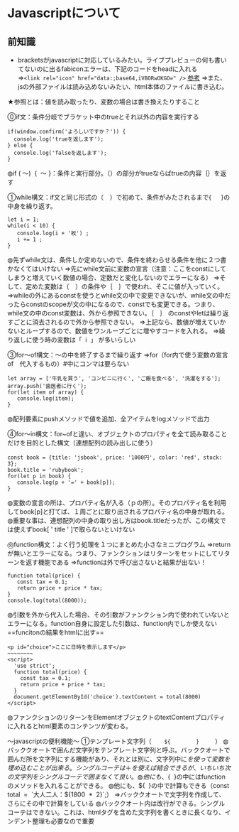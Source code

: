 # Javascriptについて

## 前知識

* bracketsがjavascriptに対応しているみたい。ライブプレビューの何も書いてないのに出るfabiconエラーは、下記のコードをheadに入れる  
⇒`<link rel="icon" href="data:;base64,iVBORwOKGO=" />` [参考](https://python5.com/q/nfckbznk)
⇒また、jsの外部ファイルは読み込めないみたい、html本体のファイルに書き込む。

★参照とは：値を読み取ったり、変数の場合は書き換えたりすること

⓪if文：条件分岐でブラケット中のtrueとそれ以外の内容を実行する
```
if(window.confirm('よろしいですか？')) { 
  console.log('trueを返します'); 
} else { 
  console.log('falseを返します'); 
}
```
◍if ( ～)  {  ～ }：条件と実行部分。（）の部分がtrueならばtrueの内容｛｝を返す

①while構文：if文と同じ形式の（　）で初めて、条件がみたされるまで{　  }の中身を繰り返す。
```
let i = 1; 
while(i < 10) { 
   console.log(i + '枚') ;
   i += 1 ;
}
```
◍先ずwhile文は、条件しか定めないので、条件を終わらせる条件を他に２つ書かなくてはいけない
⇒先にwhile文前に変数の宣言（注意：ここをconstにしてしまうと増えていく数値の場合、定数だと変化しないのでエラーになる）
⇒そして、定めた変数は（　）の条件や｛　｝で使われ、そこに値が入っていく。
⇒whileの外にあるconstを使うとwhile文の中で変更できないが、while文の中だったらconstのscopeが文の中になるので、constでも変更できる。つまり、while文の中のconst変数は、外から参照できない。｛　｝
のconstやletは繰り返すごとに消去されるので外から参照できない。
⇒上記なら、数値が増えていかないとループするので、数値をワンループごとに増やすコードを入れる。
⇒繰り返しに使う時の変数は「  i  」 が多いらしい

③for～of構文：～の中を終了するまで繰り返す
⇒for（for内で使う変数の宣言　of　代入するもの）#中にコンマは要らない
```
let array = ['牛乳を買う', 'コンビニに行く', 'ご飯を食べる', '洗濯をする']; 
array.push('歯医者に行く'); 
for(let item of array) { 
   console.log(item); 
}
```
◍配列要素にpushメソッドで値を追加、全アイテムをlogメソッドで出力

④for～in構文：for~ofと違い、オブジェクトのプロパティを全て読み取ることだけを目的とした構文（連想配列の読み出しに使う）
```
const book = {title: 'jsbook', price: '1000円', color: 'red', stock: 3}; 
book.title = 'rubybook'; 
for(let p in book) { 
   console.log(p + '=' + book[p]); 
}
```
◍変数の宣言の所は、プロパティ名が入る（ｐの所）。そのプロパティ名を利用してbook[p]と打てば、１周ごとに取り出されるプロパティ名の中身が取れる。
◍重要な事は、連想配列の中身の取り出し方はbook.titleだったが、この構文では使えずbook[ ' title ' ]で取らないといけない

㊿function構文：よく行う処理を１つにまとめた小さなミニプログラム
⇒returnが無いとエラーになる。つまり、ファンクションはリターンをセットにしてリターンを返す機能である
⇒functionは外で呼び出さないと結果が出ない！
```
function total(price) { 
   const tax = 0.1; 
   return price + price * tax; 
} 
console.log(total(8000));
```
◍引数を外から代入した場合、その引数がファンクション内で使われていないとエラーになる。function自身に設定した引数は、function内でしか使えない
==funcitonの結果をhtmlに出す==
```
<p id="choice">ここに日時を表示します</p> 
~~~~~~~~
<script> 
  'use strict'; 
  function total(price) { 
    const tax = 0.1; 
    return price + price * tax; 
  } 
  document.getElementById('choice').textContent = total(8000) 
</script>
```
◍ファンクションのリターンをElementオブジェクトのtextContentプロパティに入れるとhtml要素のコンテンツが変わる。

～javascriptの便利機能～
①テンプレート文字列（`    ${        }     `）
◍バッククオートで囲んだ文字列をテンプレート文字列と呼ぶ。バッククオートで囲んだ所を文字列にする機能があり、それとは別に、文字列中に${   }を使って変数を埋め込むことが出来る。シングルコーテは  ＋  を使えば結合できるが、いちいち次の文字列をシングルコーテで囲まなくて良い。
◍他にも、${  }の中にはfunctionのメソッドを入れることができる。
◍他にも、${  }の中で計算もできる（const  total  =  `大人二人：${1800  *  2}`;）
⇒バッククオートで文字列を作成して、さらにその中で計算をしている
◍バッククオート内は改行ができる。シングルコーテはできない。これは、htmlタグを含めた文字列を書くときに長くなり、インデント整理も必要なので重要